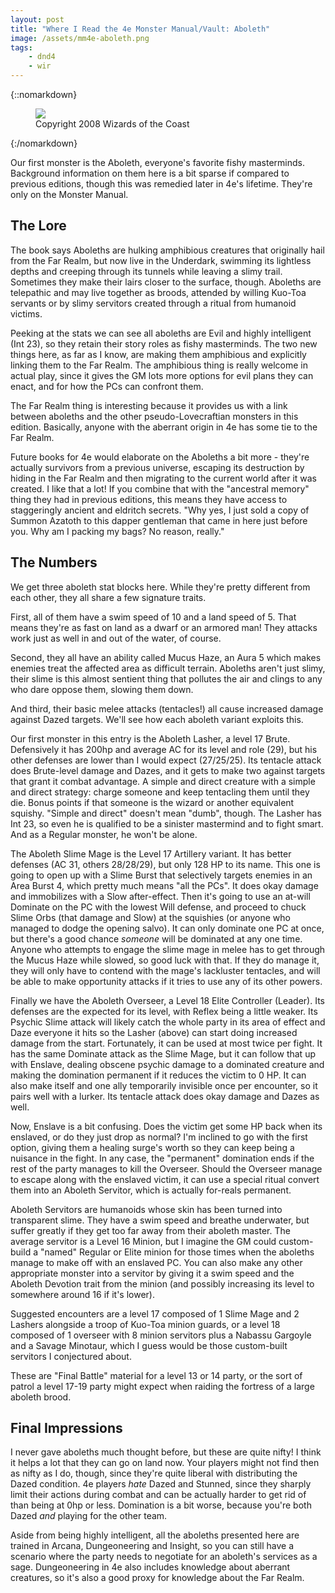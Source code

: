 ```yaml
---
layout: post
title: "Where I Read the 4e Monster Manual/Vault: Aboleth"
image: /assets/mm4e-aboleth.png
tags:
    - dnd4
    - wir
---
```


{::nomarkdown}
<figure class="center">
  <img src="{{ "/assets/mm4e-aboleth.png" | absolute_url }}"/>
  <figcaption>
    Copyright 2008 Wizards of the Coast
  </figcaption>
</figure>
{:/nomarkdown}


Our first monster is the Aboleth, everyone's favorite fishy
masterminds. Background information on them here is a bit sparse if compared to
previous editions, though this was remedied later in 4e's lifetime. They're only
on the Monster Manual.

## The Lore

The book says Aboleths are hulking amphibious creatures that originally hail
from the Far Realm, but now live in the Underdark, swimming its lightless depths
and creeping through its tunnels while leaving a slimy trail. Sometimes they
make their lairs closer to the surface, though. Aboleths are telepathic and may
live together as broods, attended by willing Kuo-Toa servants or by slimy
servitors created through a ritual from humanoid victims.

Peeking at the stats we can see all aboleths are Evil and highly intelligent
(Int 23), so they retain their story roles as fishy masterminds. The two new
things here, as far as I know, are making them amphibious and explicitly linking
them to the Far Realm. The amphibious thing is really welcome in actual play,
since it gives the GM lots more options for evil plans they can enact, and for
how the PCs can confront them.

The Far Realm thing is interesting because it provides us with a link between
aboleths and the other pseudo-Lovecraftian monsters in this edition. Basically,
anyone with the aberrant origin in 4e has some tie to the Far Realm.

Future books for 4e would elaborate on the Aboleths a bit more - they're
actually survivors from a previous universe, escaping its destruction by hiding
in the Far Realm and then migrating to the current world after it was
created. I like that a lot! If you combine that with the "ancestral memory"
thing they had in previous editions, this means they have access to staggeringly
ancient and eldritch secrets. "Why yes, I just sold a copy
of Summon Azatoth to this dapper gentleman that came in here just before
you. Why am I packing my bags? No reason, really."


## The Numbers

We get three aboleth stat blocks here. While they're pretty different from each
other, they all share a few signature traits.

First, all of them have a swim speed of 10 and a land speed of 5. That means
they're as fast on land as a dwarf or an armored man! They attacks work just as
well in and out of the water, of course.

Second, they all have an ability called Mucus Haze, an Aura 5 which makes
enemies treat the affected area as difficult terrain. Aboleths aren't just
slimy, their slime is this almost sentient thing that pollutes the air and
clings to any who dare oppose them, slowing them down.

And third, their basic melee attacks (tentacles!) all cause increased damage
against Dazed targets. We'll see how each aboleth variant exploits this.

Our first monster in this entry is the Aboleth Lasher, a level 17
Brute. Defensively it has 200hp and average AC for its level and role (29), but
his other defenses are lower than I would expect (27/25/25). Its tentacle attack
does Brute-level damage and Dazes, and it gets to make two against targets that
grant it combat advantage. A simple and direct creature with a simple and direct
strategy: charge someone and keep tentacling them until they die. Bonus points
if that someone is the wizard or another equivalent squishy. "Simple and direct"
doesn't mean "dumb", though. The Lasher has Int 23, so even he is qualified to
be a sinister mastermind and to fight smart. And as a Regular monster, he won't
be alone.

The Aboleth Slime Mage is the Level 17 Artillery variant. It has better defenses
(AC 31, others 28/28/29), but only 128 HP to its name. This one is going to open
up with a Slime Burst that selectively targets enemies in an Area Burst 4, which
pretty much means "all the PCs". It does okay damage and immobilizes with a Slow
after-effect. Then it's going to use an at-will Dominate on the PC with the
lowest Will defense, and proceed to chuck Slime Orbs (that damage and Slow) at
the squishies (or anyone who managed to dodge the opening salvo). It can only
dominate one PC at once, but there's a good chance _someone_ will be dominated
at any one time. Anyone who attempts to engage the slime mage in melee has to
get through the Mucus Haze while slowed, so good luck with that. If they do
manage it, they will only have to contend with the mage's lackluster tentacles,
and will be able to make opportunity attacks if it tries to use any of its other
powers.

Finally we have the Aboleth Overseer, a Level 18 Elite Controller (Leader). Its
defenses are the expected for its level, with Reflex being a little weaker. Its
Psychic Slime attack will likely catch the whole party in its area of effect and
Daze everyone it hits so the Lasher (above) can start doing increased damage
from the start. Fortunately, it can be used at most twice per fight. It has the
same Dominate attack as the Slime Mage, but it can follow that up with Enslave,
dealing obscene psychic damage to a dominated creature and making the domination
permanent if it reduces the victim to 0 HP. It can also make itself and one ally
temporarily invisible once per encounter, so it pairs well with a lurker. Its
tentacle attack does okay damage and Dazes as well.

Now, Enslave is a bit confusing. Does the victim get some HP back when its
enslaved, or do they just drop as normal? I'm inclined to go with the first
option, giving them a healing surge's worth so they can keep being a nuisance in
the fight. In any case, the "permanent" domination ends if the rest of the party
manages to kill the Overseer. Should the Overseer manage to escape along with
the enslaved victim, it can use a special ritual convert them into an Aboleth
Servitor, which is actually for-reals permanent.

Aboleth Servitors are humanoids whose skin has been turned into transparent
slime. They have a swim speed and breathe underwater, but suffer greatly if they
get too far away from their aboleth master. The average servitor is a Level 16
Minion, but I imagine the GM could custom-build a "named" Regular or Elite
minion for those times when the aboleths manage to make off with an enslaved
PC. You can also make any other appropriate monster into a servitor by giving it
a swim speed and the Aboleth Devotion trait from the minion (and possibly
increasing its level to somewhere around 16 if it's lower).

Suggested encounters are a level 17 composed of 1 Slime Mage and 2 Lashers
alongside a troop of Kuo-Toa minion guards, or a level 18 composed of 1 overseer
with 8 minion servitors plus a Nabassu Gargoyle and a Savage Minotaur, which I
guess would be those custom-built servitors I conjectured about.

These are "Final Battle" material for a level 13 or 14 party, or the sort of
patrol a level 17-19 party might expect when raiding the fortress of a large
aboleth brood.

## Final Impressions

I never gave aboleths much thought before, but these are quite nifty! I think it
helps a lot that they can go on land now. Your players might not find then as
nifty as I do, though, since they're quite liberal with distributing the Dazed
condition. 4e players _hate_ Dazed and Stunned, since they sharply limit their
actions during combat and can be actually harder to get rid of than being at 0hp
or less. Domination is a bit worse, because you're both Dazed _and_ playing for
the other team.

Aside from being highly intelligent, all the aboleths presented here are trained
in Arcana, Dungeoneering and Insight, so you can still have a scenario where the
party needs to negotiate for an aboleth's services as a sage. Dungeoneering in
4e also includes knowledge about aberrant creatures, so it's also a good proxy
for knowledge about the Far Realm.
